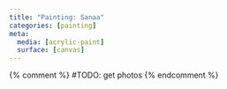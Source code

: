 ```yaml
---
title: "Painting: Sanaa"
categories: [painting]
meta:
  media: [acrylic-paint]
  surface: [canvas]
---
```

{% comment %} #TODO: get photos {% endcomment %}
